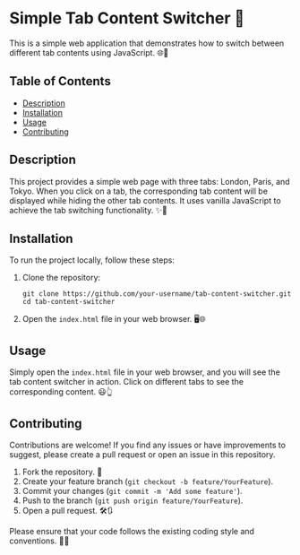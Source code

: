 
# Simple Tab Content Switcher 🔖

This is a simple web application that demonstrates how to switch between different tab contents using JavaScript. 🌐📑

## Table of Contents
- [Description](#description)
- [Installation](#installation)
- [Usage](#usage)
- [Contributing](#contributing)


## Description

This project provides a simple web page with three tabs: London, Paris, and Tokyo. When you click on a tab, the corresponding tab content will be displayed while hiding the other tab contents. It uses vanilla JavaScript to achieve the tab switching functionality. ✨🚀


## Installation

To run the project locally, follow these steps:

1. Clone the repository:
   ```
   git clone https://github.com/your-username/tab-content-switcher.git
   cd tab-content-switcher
   ```

2. Open the `index.html` file in your web browser. 🖥️🌐

## Usage

Simply open the `index.html` file in your web browser, and you will see the tab content switcher in action. Click on different tabs to see the corresponding content. 😃👆

## Contributing

Contributions are welcome! If you find any issues or have improvements to suggest, please create a pull request or open an issue in this repository.

1. Fork the repository. 🍴
2. Create your feature branch (`git checkout -b feature/YourFeature`).
3. Commit your changes (`git commit -m 'Add some feature'`).
4. Push to the branch (`git push origin feature/YourFeature`).
5. Open a pull request. 🛠️🔃

Please ensure that your code follows the existing coding style and conventions. 🧰📏



